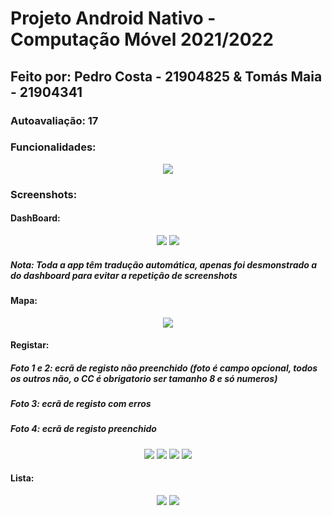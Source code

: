 # Projeto Android Nativo - Computação Móvel 2021/2022

## Feito por: Pedro Costa - 21904825 & Tomás Maia - 21904341

### Autoavaliação: 17

### Funcionalidades:
<p align="center">
  <img src="images/tabela.png">
</p>

### Screenshots:
#### DashBoard:
<p align="center">
  <img src="images/dashboard1.jpg">
  <img src="images/dashboard2.jpg">
</p>

##### Nota: Toda a app têm tradução automática, apenas foi desmonstrado a do dashboard para evitar a repetição de screenshots

#### Mapa:
<p align="center">
  <img src="images/mapa1.jpg">
</p>

#### Registar:
##### Foto 1 e 2: ecrã de registo não preenchido (foto é campo opcional, todos os outros não, o CC é obrigatorio ser tamanho 8 e só numeros)
##### Foto 3: ecrã de registo com erros
##### Foto 4: ecrã de registo preenchido
<p align="center">
  <img src="images/registar1.jpg">
  <img src="images/registar2.jpg">
  <img src="images/registar3.jpg">
  <img src="images/registar4.jpg">
</p>

#### Lista:
<p align="center">
  <img src="images/lista1.jpg">
  <img src="images/lista2.jpg">
</p>
